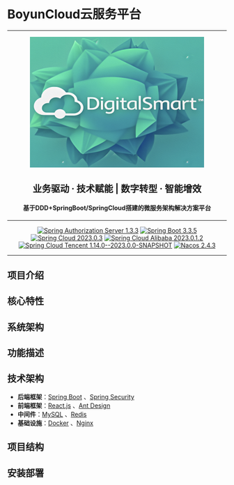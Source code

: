 # BoyunCloud云服务平台

--------------------------

<p align="center"><img src="./app/images/digital-smart.png" height="300" width="400" alt="logo"/></p>
<h2 align="center"> 业务驱动 · 技术赋能 | 数字转型 · 智能增效  </h2>
<h4 align="center"> 基于DDD+SpringBoot/SpringCloud搭建的微服务架构解决方案平台 </h4>

--------------------------

<p align="center">
    <a href="https://github.com/spring-projects/spring-authorization-server" target="_blank"><img src="https://img.shields.io/badge/Spring%20Authorization%20Server-1.3.3-blue.svg?logo=spring" alt="Spring Authorization Server 1.3.3"></a>
    <a href="https://spring.io/projects/spring-boot" target="_blank"><img src="https://img.shields.io/badge/Spring%20Boot-3.3.5-blue.svg?logo=spring" alt="Spring Boot 3.3.5"></a>
    <a href="https://spring.io/projects/spring-cloud" target="_blank"><img src="https://img.shields.io/badge/Spring%20Cloud-2023.0.3-blue.svg?logo=spring" alt="Spring Cloud 2023.0.3"></a>
    <a href="https://github.com/alibaba/spring-cloud-alibaba" target="_blank"><img src="https://img.shields.io/badge/Spring%20Cloud%20Alibaba-2023.0.1.2-blue.svg?logo=alibabadotcom" alt="Spring Cloud Alibaba 2023.0.1.2"></a>
    <a href="https://github.com/Tencent/spring-cloud-tencent" target="_blank"><img src="https://img.shields.io/badge/Spring%20Cloud%20Tencent-1.14.0--2023.0.0-blue.svg?logo=tencentqq" alt="Spring Cloud Tencent 1.14.0--2023.0.0-SNAPSHOT"></a>
    <a href="https://nacos.io/zh-cn/index.html" target="_blank"><img src="https://img.shields.io/badge/Nacos-2.4.3-brightgreen.svg?logo=alibabadotcom" alt="Nacos 2.4.3"></a>
</p>

--------------------------

## 项目介绍

## 核心特性

## 系统架构

## 功能描述

## 技术架构

- **后端框架**：[Spring Boot](https://spring.io/projects/spring-boot/) 、[Spring Security](https://spring.io/projects/spring-security/)
- **前端框架**：[React.js](https://react.dev/) 、[Ant Design](https://ant.design)
- **中间件**：[MySQL](https://www.mysql.com/) 、[Redis](https://redis.io/)
- **基础设施**：[Docker](https://www.docker.com/) 、[Nginx](https://nginx.org/) 

## 项目结构

## 安装部署

